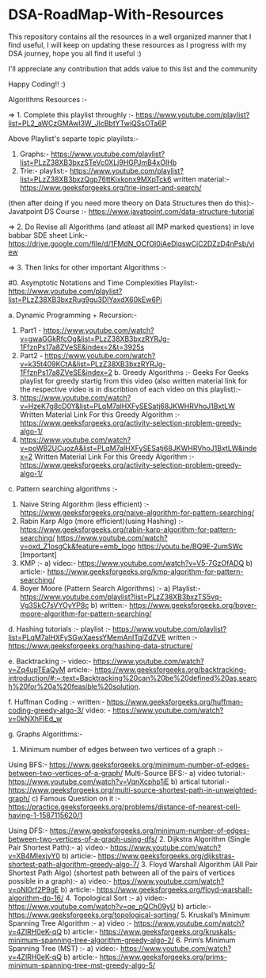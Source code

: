 # DSA-RoadMap-With-Resources
This repository contains all the resources in a well organized manner that I find useful, 
I will keep on updating these resources as I progress with my DSA journey, hope you all find it useful :)

I'll appreciate any contribution that adds value to this list and the community 

Happy Coding!! :)




Algorithms Resources :-

=> 1. Complete this playlist throughly :-
https://www.youtube.com/playlist?list=PL2_aWCzGMAwI3W_JlcBbtYTwiQSsOTa6P

Above Playlist's separte topic playilsts:-
1. Graphs:-
https://www.youtube.com/playlist?list=PLzZ38XB3bxzSTeVc0XLj9HGPJmB4xOlHb
2. Trie:-
          playlist:- https://www.youtube.com/playlist?list=PLzZ38XB3bxzQgp76ttKixkonx9MXpTck6
          written material:- https://www.geeksforgeeks.org/trie-insert-and-search/

(then after doing if you need more theory on Data Structures then do this):-
Javatpoint DS Course :- https://www.javatpoint.com/data-structure-tutorial

=> 2. Do Revise all Algorithms (and atleast all IMP marked questions) in love babbar SDE sheet 
Link:- https://drive.google.com/file/d/1FMdN_OCfOI0iAeDlqswCiC2DZzD4nPsb/view

=> 3. Then links for other important Algorithms :-

#0. Asymptotic Notations and Time Complexities Playlist:-
https://www.youtube.com/playlist?list=PLzZ38XB3bxzRug9gu3DlYaxdX60kEw6Pi

a. Dynamic Programming + Recursion:- 
1. Part1 -  https://www.youtube.com/watch?v=gwaGGkRfcOg&list=PLzZ38XB3bxzRYRJg-1FfznPs17a8ZVeSE&index=2&t=3925s
2. Part2 - https://www.youtube.com/watch?v=k35t409KCtA&list=PLzZ38XB3bxzRYRJg-1FfznPs17a8ZVeSE&index=2
b. Greedy Algorithms :-
Geeks For Geeks playlist for greedy startig from this video (also written material link for the respective video is in discribtion of each video on this playlist):-
1. https://www.youtube.com/watch?v=HzeK7g8cD0Y&list=PLqM7alHXFySESatj68JKWHRVhoJ1BxtLW
Written Material Link For this Greedy Algorithm :- https://www.geeksforgeeks.org/activity-selection-problem-greedy-algo-1/ 
2. https://www.youtube.com/watch?v=poWB2UCuozA&list=PLqM7alHXFySESatj68JKWHRVhoJ1BxtLW&index=2
Written Material Link For this Greedy Algorithm :- https://www.geeksforgeeks.org/activity-selection-problem-greedy-algo-1/

c. Pattern searching algorithms :-
1. Naive String Algorithm (less efficient) :- https://www.geeksforgeeks.org/naive-algorithm-for-pattern-searching/
2. Rabin Karp Algo (more efficient)(using Hashing) :-
https://www.geeksforgeeks.org/rabin-karp-algorithm-for-pattern-searching/
https://www.youtube.com/watch?v=oxd_Z1osgCk&feature=emb_logo
https://youtu.be/BQ9E-2umSWc [Important]
3. KMP :-
      a) video:- https://www.youtube.com/watch?v=V5-7GzOfADQ
      b) article:- https://www.geeksforgeeks.org/kmp-algorithm-for-pattern-searching/
4. Boyer Moore (Pattern Search Algorithms) :- 
       a) Playlist:- https://www.youtube.com/playlist?list=PLzZ38XB3bxzTS5vq-Vg3SkC7sVYOyYP8c
       b) written:- https://www.geeksforgeeks.org/boyer-moore-algorithm-for-pattern-searching/    

d. Hashing tutorials :-
playlist :- https://www.youtube.com/playlist?list=PLqM7alHXFySGwXaessYMemAnITqlZdZVE
written :- https://www.geeksforgeeks.org/hashing-data-structure/

e. Backtracking :-
video:- https://www.youtube.com/watch?v=Zq4upTEaQyM
article:- https://www.geeksforgeeks.org/backtracking-introduction/#:~:text=Backtracking%20can%20be%20defined%20as,search%20for%20a%20feasible%20solution.

f. Huffman Coding :-
written:- https://www.geeksforgeeks.org/huffman-coding-greedy-algo-3/
video: - https://www.youtube.com/watch?v=0kNXhFIEd_w

g. Graphs Algorithms:-
1. Minimum number of edges between two vertices of a graph :-

Using BFS:-   https://www.geeksforgeeks.org/minimum-number-of-edges-between-two-vertices-of-a-graph/
Multi-Source BFS:-
      a) video tutorial:-  https://www.youtube.com/watch?v=VqnXcphp1iE
      b) artical tutorial:-  https://www.geeksforgeeks.org/multi-source-shortest-path-in-unweighted-graph/
      c) Famous Question on it :-  https://practice.geeksforgeeks.org/problems/distance-of-nearest-cell-having-1-1587115620/1

Using DFS:-  https://www.geeksforgeeks.org/minimum-number-of-edges-between-two-vertices-of-a-graph-using-dfs/
2. Dijkstra Algorithm (Single Pair Shortest Path):- 
      a) video:- https://www.youtube.com/watch?v=XB4MIexjvY0
     b) article:-  https://www.geeksforgeeks.org/dijkstras-shortest-path-algorithm-greedy-algo-7/
3. Floyd Warshall Algorithm (All Pair Shortest Path Algo) (shortest path between all of the pairs of vertices possible in a graph):-
a) video:- https://www.youtube.com/watch?v=oNI0rf2P9gE
b) article:- https://www.geeksforgeeks.org/floyd-warshall-algorithm-dp-16/
4. Topological Sort :-
       a) video:- https://www.youtube.com/watch?v=qe_pQCh09yU
       b) article:- https://www.geeksforgeeks.org/topological-sorting/
5. Kruskal’s Minimum Spanning Tree Algorithm :-
       a) video :- https://www.youtube.com/watch?v=4ZlRH0eK-qQ
      b) article:-  https://www.geeksforgeeks.org/kruskals-minimum-spanning-tree-algorithm-greedy-algo-2/
6. Prim’s Minimum Spanning Tree (MST) :-
      a) video:- https://www.youtube.com/watch?v=4ZlRH0eK-qQ
      b) article:- https://www.geeksforgeeks.org/prims-minimum-spanning-tree-mst-greedy-algo-5/
